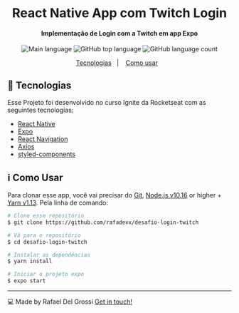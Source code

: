 <h1 align="center">
    React Native App com Twitch Login
</h1>

<h4 align="center">
  Implementação de Login com a Twitch em app Expo
</h4>
<p align="center">
  <img alt="Main language" src="https://img.shields.io/badge/-react%20native-blue">
  
  <img alt="GitHub top language" src="https://img.shields.io/github/languages/top/rafadevx/desafio-login-twitch?style=plastic">
  
  <img alt="GitHub language count" src="https://img.shields.io/github/languages/count/rafadevx/desafio-login-twitch">

<p align="center">
  <a href="#rocket-tecnologias">Tecnologias</a>&nbsp;&nbsp;&nbsp;|&nbsp;&nbsp;&nbsp;
  <a href="#information_source-como-usar">Como usar</a>&nbsp;&nbsp;&nbsp;
</p>


## :rocket: Tecnologias

Esse Projeto foi desenvolvido no curso Ignite da Rocketseat com as seguintes tecnologias:

-  [React Native](https://reactnative.dev/)
-  [Expo](https://expo.io/)
-  [React Navigation](https://reactnavigation.org/)
-  [Axios](https://github.com/axios/axios)
-  [styled-components](https://www.styled-components.com/)


## :information_source: Como Usar

Para clonar esse app, você vai precisar do [Git](https://git-scm.com), [Node.js v10.16][nodejs] or higher + [Yarn v1.13][yarn]. Pela linha de comando:

```bash
# Clone esse repositório
$ git clone https://github.com/rafadevx/desafio-login-twitch

# Vá para o repositório
$ cd desafio-login-twitch

# Instalar as dependências
$ yarn install

# Iniciar o projeto expo
$ expo start
```


---

:computer: Made by Rafael Del Grossi [Get in touch!](www.linkedin.com/in/rafael-del-grossi-b9063831)

[nodejs]: https://nodejs.org/
[yarn]: https://yarnpkg.com/
[vc]: https://code.visualstudio.com/
